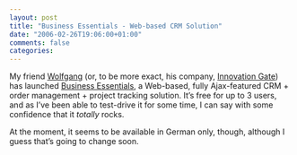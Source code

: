 ```yaml
---
layout: post
title: "Business Essentials - Web-based CRM Solution"
date: "2006-02-26T19:06:00+01:00"
comments: false
categories: 
---
```


<p>My friend <a href="http://www.schmidetzki.net/WebGatePublisher/schmidetzki/html/default/home">Wolfgang</a> (or, to be more exact, his company, <a href="http://www.innovationgate.com/">Innovation Gate</a>) has launched <a href="http://www.be.innovationgate.com/">Business Essentials</a>, a Web-based, fully Ajax-featured CRM + order management + project tracking solution. It&#8217;s free for up to 3 users, and as I&#8217;ve been able to test-drive it for some time, I can say with some confidence that it <em>totally</em> rocks.</p>

<p>At the moment, it seems to be available in German only, though, although I guess that&#8217;s going to change soon.</p>


